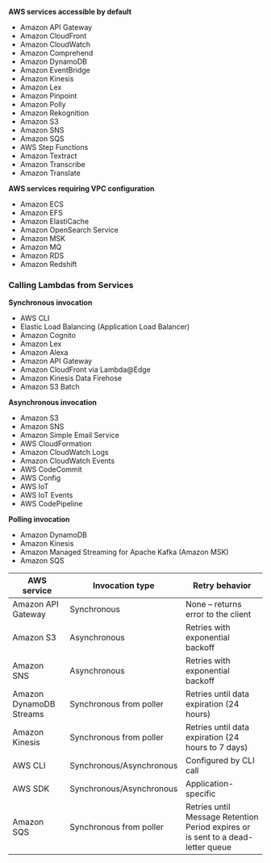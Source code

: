 **AWS services accessible by default**
  - Amazon API Gateway
  - Amazon CloudFront
  - Amazon CloudWatch
  - Amazon Comprehend
  - Amazon DynamoDB
  - Amazon EventBridge
  - Amazon Kinesis
  - Amazon Lex
  - Amazon Pinpoint
  - Amazon Polly
  - Amazon Rekognition
  - Amazon S3
  - Amazon SNS
  - Amazon SQS
  - AWS Step Functions
  - Amazon Textract
  - Amazon Transcribe
  - Amazon Translate

 **AWS services requiring VPC configuration**
  - Amazon ECS
  - Amazon EFS
  - Amazon ElastiCache
  - Amazon OpenSearch Service
  - Amazon MSK
  - Amazon MQ
  - Amazon RDS
  - Amazon Redshift

  ### Calling Lambdas from Services
  
  **Synchronous invocation**	

- AWS CLI
- Elastic Load Balancing (Application Load Balancer)
- Amazon Cognito
- Amazon Lex
- Amazon Alexa
- Amazon API Gateway
- Amazon CloudFront via Lambda@Edge
- Amazon Kinesis Data Firehose
- Amazon S3 Batch

**Asynchronous invocation**	
- Amazon S3
- Amazon SNS
- Amazon Simple Email Service
- AWS CloudFormation
- Amazon CloudWatch Logs
- Amazon CloudWatch Events
- AWS CodeCommit
- AWS Config
- AWS IoT
- AWS IoT Events
- AWS CodePipeline

**Polling invocation**
- Amazon DynamoDB
- Amazon Kinesis
- Amazon Managed Streaming for Apache Kafka (Amazon MSK)
- Amazon SQS

| AWS service             | Invocation type          | Retry behavior                                                                   |
| ----------------------- | ------------------------ | -------------------------------------------------------------------------------- |
| Amazon API Gateway      | Synchronous              | None – returns error to the client                                               |
| Amazon S3               | Asynchronous             | Retries with exponential backoff                                                 |
| Amazon SNS              | Asynchronous             | Retries with exponential backoff                                                 |
| Amazon DynamoDB Streams | Synchronous from poller  | Retries until data expiration (24 hours)                                         |
| Amazon Kinesis          | Synchronous from poller  | Retries until data expiration (24 hours to 7 days)                               |
| AWS CLI                 | Synchronous/Asynchronous | Configured by CLI call                                                           |
| AWS SDK                 | Synchronous/Asynchronous | Application-specific                                                             |
| Amazon SQS              | Synchronous from poller  | Retries until Message Retention Period expires or is sent to a dead-letter queue |